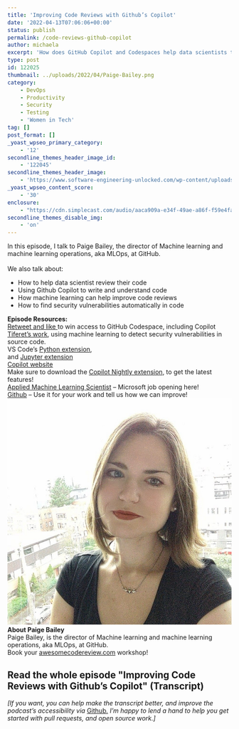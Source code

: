 ```yaml
---
title: 'Improving Code Reviews with Github’s Copilot'
date: '2022-04-13T07:06:06+00:00'
status: publish
permalink: /code-reviews-github-copilot
author: michaela
excerpt: 'How does GitHub Copilot and Codespaces help data scientists to write, understand, and review code?'
type: post
id: 122025
thumbnail: ../uploads/2022/04/Paige-Bailey.png
category:
    - DevOps
    - Productivity
    - Security
    - Testing
    - 'Women in Tech'
tag: []
post_format: []
_yoast_wpseo_primary_category:
    - '12'
secondline_themes_header_image_id:
    - '122045'
secondline_themes_header_image:
    - 'https://www.software-engineering-unlocked.com/wp-content/uploads/2022/04/Paige-Bailey-Background.jpg'
_yoast_wpseo_content_score:
    - '30'
enclosure:
    - "https://cdn.simplecast.com/audio/aaca909a-e34f-49ae-a86f-f59e4fa807f0/episodes/d1dba0bb-cd80-4e39-8b3c-a0af5353c6ea/audio/e1a02d10-f71b-4403-a850-abadd584db69/default_tc.mp3\n36348282\naudio/mpeg\na:2:{s:8:\"duration\";s:8:\"00:37:52\";s:8:\"explicit\";s:1:\"0\";}"
secondline_themes_disable_img:
    - 'on'
---
```


<div class="episode-about">
In this episode, I talk to Paige Bailey, the director of Machine learning and machine learning operations, aka MLOps, at GitHub.
<br/> <br/>We also talk about:
<ul>
<li> How to help data scientist review their code</li>
<li> Using Github Copilot to write and understand code</li>
<li> How machine learning can help improve code reviews</li>
<li> How to find security vulnerabilities automatically in code</li>
</ul>
</div>
<div class=" episode-links">
<b>Episode Resources:</b><br/>
<a href="https://twitter.com/se_unlocked/status/1514303997326372869?s=20&t=RKmk4TOzAgd_Qhrt-pt_cw">Retweet and like </a>to win access to GitHub Codespace, including Copilot<br/>
<a href="https://github.blog/2022-02-17-leveraging-machine-learning-find-security-vulnerabilities/">Tiferet’s work</a>, using machine learning to detect security vulnerabilities in source code.<br/>
VS Code’s <a href="https://marketplace.visualstudio.com/items?itemName=ms-python.python">Python extension</a>,<br/>
and <a href="https://marketplace.visualstudio.com/items?itemName=ms-toolsai.jupyter">Jupyter extension</a><br/>
<a href="https://copilot.github.com/">Copilot website</a><br/>
Make sure to download the <a href="https://marketplace.visualstudio.com/items?itemName=GitHub.copilot-nightly">Copilot Nightly extension</a>, to get the latest features!<br/>
<a href="https://careers.microsoft.com/us/en/job/1054367/Applied-Machine-Learning-Scientist">Applied Machine Learning Scientist</a> – Microsoft job opening here!<br/>
<a href="https://github.com/login?return_to=https%3A%2F%2Fgithub.com%2Fauth%2Fgithub_editor%3Fredirect%3D%252Fgithub%252Fdev">Github</a> – Use it for your work and tell us how we can improve!<br/>
</div>

<div class="row pt-2 align-items-center">
<div class="col-4 guest-picture">
<img src="../uploads/2022/04/Paige-Bailey.png" alt="Picture of Paige Bailey"/>
</div>
<div class="col-8 guest-about">
<b>About Paige Bailey</b><br/>
Paige Bailey, is the director of Machine learning and machine learning operations, aka MLOps, at GitHub.
</div>
</div>

<div class="sponsorship">
Book your <a href="https://www.michaelagreiler.com/workshops">awesomecodereview.com</a> workshop!
</div> 

## Read the whole episode "Improving Code Reviews with Github’s  Copilot" (Transcript)

_\[If you want, you can help make the transcript better, and improve the podcast’s accessibility via_ [Github](https://github.com/mgreiler/se-unlocked/tree/master/Transcripts)_[.](https://github.com/mgreiler/se-unlocked/tree/master/Transcripts) I’m happy to lend a hand to help you get started with pull requests, and open source work.\]_
